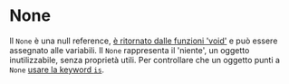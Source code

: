 # None

Il `None` è una null reference, [è ritornato dalle funzioni 'void'](../../o4_funzioni/8_valori_ritorno/README.md#return-implicito) e può essere assegnato alle variabili. Il `None` rappresenta il 'niente', un oggetto inutilizzabile, senza proprietà utili. Per controllare che un oggetto punti a `None` [usare la keyword `is`](../../o2_operatori/6_identity/0_confronto-none.md).
